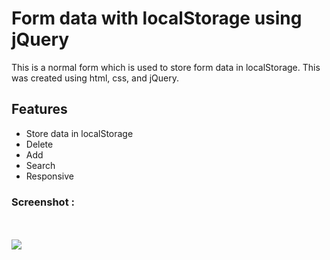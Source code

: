
#  Form data with localStorage using jQuery

This is a normal form which is used to store form data in localStorage.
This was created using html, css, and jQuery. 

## Features

- Store data in localStorage
- Delete 
- Add
- Search
- Responsive

<h3>Screenshot :</h3>
<br/>
<br/>
<img src ="https://github.com/Lavkush3844/form_data_with_localStorage/assets/140130429/5f0759ec-ba69-4558-af44-1ffa6002ecfb" />
<br/>
<br/>
